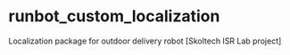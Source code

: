 # runbot_custom_localization
Localization package for outdoor delivery robot [Skoltech ISR Lab project]

